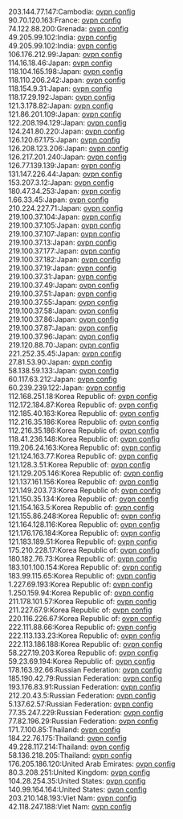 203.144.77.147:Cambodia: [ovpn config](vpn/203_144_77_147.ovpn)  
90.70.120.163:France: [ovpn config](vpn/90_70_120_163.ovpn)  
74.122.88.200:Grenada: [ovpn config](vpn/74_122_88_200.ovpn)  
49.205.99.102:India: [ovpn config](vpn/49_205_99_102.ovpn)  
49.205.99.102:India: [ovpn config](vpn/49_205_99_102.ovpn)  
106.176.212.99:Japan: [ovpn config](vpn/106_176_212_99.ovpn)  
114.16.18.46:Japan: [ovpn config](vpn/114_16_18_46.ovpn)  
118.104.165.198:Japan: [ovpn config](vpn/118_104_165_198.ovpn)  
118.110.206.242:Japan: [ovpn config](vpn/118_110_206_242.ovpn)  
118.154.9.31:Japan: [ovpn config](vpn/118_154_9_31.ovpn)  
118.17.29.192:Japan: [ovpn config](vpn/118_17_29_192.ovpn)  
121.3.178.82:Japan: [ovpn config](vpn/121_3_178_82.ovpn)  
121.86.201.109:Japan: [ovpn config](vpn/121_86_201_109.ovpn)  
122.208.194.129:Japan: [ovpn config](vpn/122_208_194_129.ovpn)  
124.241.80.220:Japan: [ovpn config](vpn/124_241_80_220.ovpn)  
126.120.67.175:Japan: [ovpn config](vpn/126_120_67_175.ovpn)  
126.208.123.206:Japan: [ovpn config](vpn/126_208_123_206.ovpn)  
126.217.201.240:Japan: [ovpn config](vpn/126_217_201_240.ovpn)  
126.77.139.139:Japan: [ovpn config](vpn/126_77_139_139.ovpn)  
131.147.226.44:Japan: [ovpn config](vpn/131_147_226_44.ovpn)  
153.207.3.12:Japan: [ovpn config](vpn/153_207_3_12.ovpn)  
180.47.34.253:Japan: [ovpn config](vpn/180_47_34_253.ovpn)  
1.66.33.45:Japan: [ovpn config](vpn/1_66_33_45.ovpn)  
210.224.227.71:Japan: [ovpn config](vpn/210_224_227_71.ovpn)  
219.100.37.104:Japan: [ovpn config](vpn/219_100_37_104.ovpn)  
219.100.37.105:Japan: [ovpn config](vpn/219_100_37_105.ovpn)  
219.100.37.107:Japan: [ovpn config](vpn/219_100_37_107.ovpn)  
219.100.37.13:Japan: [ovpn config](vpn/219_100_37_13.ovpn)  
219.100.37.177:Japan: [ovpn config](vpn/219_100_37_177.ovpn)  
219.100.37.182:Japan: [ovpn config](vpn/219_100_37_182.ovpn)  
219.100.37.19:Japan: [ovpn config](vpn/219_100_37_19.ovpn)  
219.100.37.31:Japan: [ovpn config](vpn/219_100_37_31.ovpn)  
219.100.37.49:Japan: [ovpn config](vpn/219_100_37_49.ovpn)  
219.100.37.51:Japan: [ovpn config](vpn/219_100_37_51.ovpn)  
219.100.37.55:Japan: [ovpn config](vpn/219_100_37_55.ovpn)  
219.100.37.58:Japan: [ovpn config](vpn/219_100_37_58.ovpn)  
219.100.37.86:Japan: [ovpn config](vpn/219_100_37_86.ovpn)  
219.100.37.87:Japan: [ovpn config](vpn/219_100_37_87.ovpn)  
219.100.37.96:Japan: [ovpn config](vpn/219_100_37_96.ovpn)  
219.120.88.70:Japan: [ovpn config](vpn/219_120_88_70.ovpn)  
221.252.35.45:Japan: [ovpn config](vpn/221_252_35_45.ovpn)  
27.81.53.90:Japan: [ovpn config](vpn/27_81_53_90.ovpn)  
58.138.59.133:Japan: [ovpn config](vpn/58_138_59_133.ovpn)  
60.117.63.212:Japan: [ovpn config](vpn/60_117_63_212.ovpn)  
60.239.239.122:Japan: [ovpn config](vpn/60_239_239_122.ovpn)  
112.168.251.18:Korea Republic of: [ovpn config](vpn/112_168_251_18.ovpn)  
112.172.184.87:Korea Republic of: [ovpn config](vpn/112_172_184_87.ovpn)  
112.185.40.163:Korea Republic of: [ovpn config](vpn/112_185_40_163.ovpn)  
112.216.35.186:Korea Republic of: [ovpn config](vpn/112_216_35_186.ovpn)  
112.216.35.186:Korea Republic of: [ovpn config](vpn/112_216_35_186.ovpn)  
118.41.236.148:Korea Republic of: [ovpn config](vpn/118_41_236_148.ovpn)  
119.206.24.163:Korea Republic of: [ovpn config](vpn/119_206_24_163.ovpn)  
121.124.163.77:Korea Republic of: [ovpn config](vpn/121_124_163_77.ovpn)  
121.128.3.51:Korea Republic of: [ovpn config](vpn/121_128_3_51.ovpn)  
121.129.205.146:Korea Republic of: [ovpn config](vpn/121_129_205_146.ovpn)  
121.137.161.156:Korea Republic of: [ovpn config](vpn/121_137_161_156.ovpn)  
121.149.203.73:Korea Republic of: [ovpn config](vpn/121_149_203_73.ovpn)  
121.150.35.134:Korea Republic of: [ovpn config](vpn/121_150_35_134.ovpn)  
121.154.163.5:Korea Republic of: [ovpn config](vpn/121_154_163_5.ovpn)  
121.155.86.248:Korea Republic of: [ovpn config](vpn/121_155_86_248.ovpn)  
121.164.128.116:Korea Republic of: [ovpn config](vpn/121_164_128_116.ovpn)  
121.176.176.184:Korea Republic of: [ovpn config](vpn/121_176_176_184.ovpn)  
121.183.189.51:Korea Republic of: [ovpn config](vpn/121_183_189_51.ovpn)  
175.210.228.17:Korea Republic of: [ovpn config](vpn/175_210_228_17.ovpn)  
180.182.76.73:Korea Republic of: [ovpn config](vpn/180_182_76_73.ovpn)  
183.101.100.154:Korea Republic of: [ovpn config](vpn/183_101_100_154.ovpn)  
183.99.115.65:Korea Republic of: [ovpn config](vpn/183_99_115_65.ovpn)  
1.227.69.193:Korea Republic of: [ovpn config](vpn/1_227_69_193.ovpn)  
1.250.159.94:Korea Republic of: [ovpn config](vpn/1_250_159_94.ovpn)  
211.178.101.57:Korea Republic of: [ovpn config](vpn/211_178_101_57.ovpn)  
211.227.67.9:Korea Republic of: [ovpn config](vpn/211_227_67_9.ovpn)  
220.116.226.67:Korea Republic of: [ovpn config](vpn/220_116_226_67.ovpn)  
222.111.88.66:Korea Republic of: [ovpn config](vpn/222_111_88_66.ovpn)  
222.113.133.23:Korea Republic of: [ovpn config](vpn/222_113_133_23.ovpn)  
222.113.186.188:Korea Republic of: [ovpn config](vpn/222_113_186_188.ovpn)  
58.227.19.203:Korea Republic of: [ovpn config](vpn/58_227_19_203.ovpn)  
59.23.69.194:Korea Republic of: [ovpn config](vpn/59_23_69_194.ovpn)  
178.163.92.66:Russian Federation: [ovpn config](vpn/178_163_92_66.ovpn)  
185.190.42.79:Russian Federation: [ovpn config](vpn/185_190_42_79.ovpn)  
193.176.83.91:Russian Federation: [ovpn config](vpn/193_176_83_91.ovpn)  
212.20.43.5:Russian Federation: [ovpn config](vpn/212_20_43_5.ovpn)  
5.137.62.57:Russian Federation: [ovpn config](vpn/5_137_62_57.ovpn)  
77.35.247.229:Russian Federation: [ovpn config](vpn/77_35_247_229.ovpn)  
77.82.196.29:Russian Federation: [ovpn config](vpn/77_82_196_29.ovpn)  
171.7.100.85:Thailand: [ovpn config](vpn/171_7_100_85.ovpn)  
184.22.76.175:Thailand: [ovpn config](vpn/184_22_76_175.ovpn)  
49.228.117.214:Thailand: [ovpn config](vpn/49_228_117_214.ovpn)  
58.136.218.205:Thailand: [ovpn config](vpn/58_136_218_205.ovpn)  
176.205.186.120:United Arab Emirates: [ovpn config](vpn/176_205_186_120.ovpn)  
80.3.208.251:United Kingdom: [ovpn config](vpn/80_3_208_251.ovpn)  
104.28.254.35:United States: [ovpn config](vpn/104_28_254_35.ovpn)  
140.99.164.164:United States: [ovpn config](vpn/140_99_164_164.ovpn)  
203.210.148.193:Viet Nam: [ovpn config](vpn/203_210_148_193.ovpn)  
42.118.247.188:Viet Nam: [ovpn config](vpn/42_118_247_188.ovpn)  
